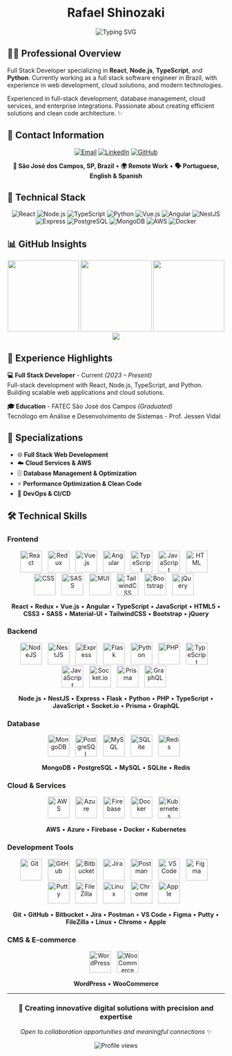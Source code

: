 <h1 align="center">Rafael Shinozaki</h1>

<div align="center">
  <img src="https://readme-typing-svg.herokuapp.com?font=Fira+Code&size=24&duration=3000&pause=1000&color=236AD3&center=true&vCenter=true&width=800&lines=Full+Stack+Developer+%40+Brazil;S%C3%A3o+Jos%C3%A9+dos+Campos%2C+SP+%E2%80%A2+Remote+Work;React+%7C+Node.js+%7C+TypeScript+%7C+Python;Web+Development+%26+Cloud+Solutions" alt="Typing SVG" />
</div>

## 👋🏻 Professional Overview

Full Stack Developer specializing in **React**, **Node.js**, **TypeScript**, and **Python**. Currently working as a full stack software engineer in Brazil, with experience in web development, cloud solutions, and modern technologies.

Experienced in full-stack development, database management, cloud services, and enterprise integrations. Passionate about creating efficient solutions and clean code architecture. ✨

## 📧 Contact Information

<p align="center">
<a href="mailto:rafaelsinosak@gmail.com"><img src="https://img.shields.io/badge/Email-236AD3?style=for-the-badge&logo=gmail&logoColor=white" alt="Email"></a>
<a href="https://www.linkedin.com/in/rafaelsinosak/"><img src="https://img.shields.io/badge/LinkedIn-236AD3?style=for-the-badge&logo=linkedin&logoColor=white" alt="LinkedIn"></a>
<a href="https://github.com/rafaelshinozaki"><img src="https://img.shields.io/badge/GitHub-236AD3?style=for-the-badge&logo=github&logoColor=white" alt="GitHub"></a>
</p>

<div align="center">

**📍 São José dos Campos, SP, Brazil** • **🌍 Remote Work** • **🗣️ Portuguese, English & Spanish**

</div>

## 💼 Technical Stack

<div align="center">
  <img src="https://img.shields.io/badge/React-236AD3?style=for-the-badge&logo=react&logoColor=white" alt="React"/>
  <img src="https://img.shields.io/badge/Node.js-236AD3?style=for-the-badge&logo=node.js&logoColor=white" alt="Node.js"/>
  <img src="https://img.shields.io/badge/TypeScript-236AD3?style=for-the-badge&logo=typescript&logoColor=white" alt="TypeScript"/>
  <img src="https://img.shields.io/badge/Python-236AD3?style=for-the-badge&logo=python&logoColor=white" alt="Python"/>
  <img src="https://img.shields.io/badge/Vue.js-236AD3?style=for-the-badge&logo=vue.js&logoColor=white" alt="Vue.js"/>
  <img src="https://img.shields.io/badge/Angular-236AD3?style=for-the-badge&logo=angular&logoColor=white" alt="Angular"/>
  <img src="https://img.shields.io/badge/NestJS-236AD3?style=for-the-badge&logo=nestjs&logoColor=white" alt="NestJS"/>
  <img src="https://img.shields.io/badge/Express-236AD3?style=for-the-badge&logo=express&logoColor=white" alt="Express"/>
  <img src="https://img.shields.io/badge/PostgreSQL-236AD3?style=for-the-badge&logo=postgresql&logoColor=white" alt="PostgreSQL"/>
  <img src="https://img.shields.io/badge/MongoDB-236AD3?style=for-the-badge&logo=mongodb&logoColor=white" alt="MongoDB"/>
  <img src="https://img.shields.io/badge/AWS-236AD3?style=for-the-badge&logo=amazon-aws&logoColor=white" alt="AWS"/>
  <img src="https://img.shields.io/badge/Docker-236AD3?style=for-the-badge&logo=docker&logoColor=white" alt="Docker"/>
</div>

## 📊 GitHub Insights

<div align="center">
  <img src="https://github-readme-stats.vercel.app/api?username=rafaelshinozaki&show_icons=true&theme=tokyonight&hide_border=true&count_private=true" height="165" />
  <img src="https://github-readme-stats.vercel.app/api/top-langs/?username=rafaelshinozaki&layout=compact&theme=tokyonight&hide_border=true&count_private=true" height="165" />
  <img src="https://github-readme-streak-stats.herokuapp.com/?user=rafaelshinozaki&theme=tokyonight&hide_border=true" height="165" />
</div>

<div align="center">
  <img src="https://github-readme-activity-graph.vercel.app/graph?username=rafaelshinozaki&theme=tokyo-night&hide_border=true&area=true" />
</div>

## 🏢 Experience Highlights

**💻 Full Stack Developer** - Current _(2023 – Present)_  
Full-stack development with React, Node.js, TypeScript, and Python. Building scalable web applications and cloud solutions.

**🎓 Education** - FATEC São José dos Campos _(Graduated)_  
Tecnólogo em Análise e Desenvolvimento de Sistemas - Prof. Jessen Vidal

## 🌟 Specializations

- 🌐 **Full Stack Web Development**
- ☁️ **Cloud Services & AWS**
- 🗄️ **Database Management & Optimization**
- ⚡ **Performance Optimization & Clean Code**
- 🔧 **DevOps & CI/CD**

## 🛠️ Technical Skills

### Frontend

<div align="center">
<img alt="React" width="50px" style="padding-right:10px;" src="https://cdn.jsdelivr.net/gh/devicons/devicon/icons/react/react-original.svg" />
<img alt="Redux" width="50px" style="padding-right:10px;" src="https://cdn.jsdelivr.net/gh/devicons/devicon/icons/redux/redux-original.svg" />
<img alt="Vue.js" width="50px" style="padding-right:10px;" src="https://cdn.jsdelivr.net/gh/devicons/devicon/icons/vuejs/vuejs-original.svg" />
<img alt="Angular" width="50px" style="padding-right:10px;" src="https://cdn.jsdelivr.net/gh/devicons/devicon/icons/angular/angular-original.svg" />
<img alt="TypeScript" width="50px" style="padding-right:10px;" src="https://cdn.jsdelivr.net/gh/devicons/devicon/icons/typescript/typescript-original.svg" />
<img alt="JavaScript" width="50px" style="padding-right:10px;" src="https://cdn.jsdelivr.net/gh/devicons/devicon/icons/javascript/javascript-original.svg" />
<img alt="HTML" width="50px" style="padding-right:10px;" src="https://cdn.jsdelivr.net/gh/devicons/devicon/icons/html5/html5-original.svg" />
<img alt="CSS" width="50px" style="padding-right:10px;" src="https://cdn.jsdelivr.net/gh/devicons/devicon/icons/css3/css3-original.svg" />
<img alt="SASS" width="50px" style="padding-right:10px;" src="https://cdn.jsdelivr.net/gh/devicons/devicon/icons/sass/sass-original.svg" />
<img alt="MUI" width="50px" style="padding-right:10px;" src="https://cdn.jsdelivr.net/gh/devicons/devicon/icons/materialui/materialui-original.svg" />
<img alt="TailwindCSS" width="50px" style="padding-right:10px;" src="https://cdn.jsdelivr.net/gh/devicons/devicon/icons/tailwindcss/tailwindcss-plain.svg" />
<img alt="Bootstrap" width="50px" style="padding-right:10px;" src="https://cdn.jsdelivr.net/gh/devicons/devicon/icons/bootstrap/bootstrap-original.svg" />
<img alt="jQuery" width="50px" style="padding-right:10px;" src="https://cdn.jsdelivr.net/gh/devicons/devicon/icons/jquery/jquery-original.svg" />
</div>

<div align="center">

**React** • **Redux** • **Vue.js** • **Angular** • **TypeScript** • **JavaScript** • **HTML5** • **CSS3** • **SASS** • **Material-UI** • **TailwindCSS** • **Bootstrap** • **jQuery**

</div>

### Backend

<div align="center">
<img alt="NodeJS" width="50px" style="padding-right:10px;" src="https://cdn.jsdelivr.net/gh/devicons/devicon/icons/nodejs/nodejs-original.svg" />
<img alt="NestJS" width="50px" style="padding-right:10px;" src="https://cdn.jsdelivr.net/gh/devicons/devicon/icons/nestjs/nestjs-plain.svg" />
<img alt="Express" width="50px" style="padding-right:10px;" src="https://cdn.jsdelivr.net/gh/devicons/devicon/icons/express/express-original.svg" />
<img alt="Flask" width="50px" style="padding-right:10px;" src="https://cdn.jsdelivr.net/gh/devicons/devicon/icons/flask/flask-original.svg" />
<img alt="Python" width="50px" style="padding-right:10px;" src="https://cdn.jsdelivr.net/gh/devicons/devicon/icons/python/python-original.svg" />
<img alt="PHP" width="50px" style="padding-right:10px;" src="https://cdn.jsdelivr.net/gh/devicons/devicon/icons/php/php-original.svg" />
<img alt="TypeScript" width="50px" style="padding-right:10px;" src="https://cdn.jsdelivr.net/gh/devicons/devicon/icons/typescript/typescript-original.svg" />
<img alt="JavaScript" width="50px" style="padding-right:10px;" src="https://cdn.jsdelivr.net/gh/devicons/devicon/icons/javascript/javascript-original.svg" />
<img alt="Socket.io" width="50px" style="padding-right:10px;" src="https://cdn.jsdelivr.net/gh/devicons/devicon/icons/socketio/socketio-original.svg" />
<img alt="Prisma" width="50px" style="padding-right:10px;" src="https://cdn.jsdelivr.net/gh/devicons/devicon/icons/prisma/prisma-original.svg" />
<img alt="GraphQL" width="50px" style="padding-right:10px;" src="https://cdn.jsdelivr.net/gh/devicons/devicon/icons/graphql/graphql-plain.svg" />
</div>

<div align="center">

**Node.js** • **NestJS** • **Express** • **Flask** • **Python** • **PHP** • **TypeScript** • **JavaScript** • **Socket.io** • **Prisma** • **GraphQL**

</div>

### Database

<div align="center">
<img alt="MongoDB" width="50px" style="padding-right:10px;" src="https://cdn.jsdelivr.net/gh/devicons/devicon/icons/mongodb/mongodb-original.svg" />
<img alt="PostgreSQL" width="50px" style="padding-right:10px;" src="https://cdn.jsdelivr.net/gh/devicons/devicon/icons/postgresql/postgresql-original.svg" />
<img alt="MySQL" width="50px" style="padding-right:10px;" src="https://cdn.jsdelivr.net/gh/devicons/devicon/icons/mysql/mysql-original.svg" />
<img alt="SQLite" width="50px" style="padding-right:10px;" src="https://cdn.jsdelivr.net/gh/devicons/devicon/icons/sqlite/sqlite-original.svg" />
<img alt="Redis" width="50px" style="padding-right:10px;" src="https://cdn.jsdelivr.net/gh/devicons/devicon/icons/redis/redis-original.svg" />
</div>

<div align="center">

**MongoDB** • **PostgreSQL** • **MySQL** • **SQLite** • **Redis**

</div>

### Cloud & Services

<div align="center">
<img alt="AWS" width="50px" style="padding-right:10px;" src="https://cdn.jsdelivr.net/gh/devicons/devicon/icons/amazonwebservices/amazonwebservices-original.svg" />
<img alt="Azure" width="50px" style="padding-right:10px;" src="https://cdn.jsdelivr.net/gh/devicons/devicon/icons/azure/azure-original.svg" />
<img alt="Firebase" width="50px" style="padding-right:10px;" src="https://cdn.jsdelivr.net/gh/devicons/devicon/icons/firebase/firebase-plain.svg" />
<img alt="Docker" width="50px" style="padding-right:10px;" src="https://cdn.jsdelivr.net/gh/devicons/devicon/icons/docker/docker-original.svg" />
<img alt="Kubernetes" width="50px" style="padding-right:10px;" src="https://cdn.jsdelivr.net/gh/devicons/devicon/icons/kubernetes/kubernetes-plain.svg" />
</div>


<div align="center">

**AWS** • **Azure** • **Firebase** • **Docker** • **Kubernetes**

</div>

### Development Tools

<div align="center">
<img alt="Git" width="50px" style="padding-right:10px;" src="https://cdn.jsdelivr.net/gh/devicons/devicon/icons/git/git-plain.svg" />
<img alt="GitHub" width="50px" style="padding-right:10px;" src="https://user-images.githubusercontent.com/67447840/220037637-cff5669e-da0e-45de-98f1-cdf5b67fff26.png" />
<img alt="Bitbucket" width="50px" style="padding-right:10px;" src="https://cdn.jsdelivr.net/gh/devicons/devicon/icons/bitbucket/bitbucket-original.svg" />
<img alt="Jira" width="50px" style="padding-right:10px;" src="https://cdn.jsdelivr.net/gh/devicons/devicon/icons/jira/jira-original.svg" />
<img alt="Postman" width="50px" style="padding-right:10px;" src="https://user-images.githubusercontent.com/67447840/220038329-e5213d83-ec34-4a82-9647-1b70ff8f2bfe.png" />
<img alt="VS Code" width="50px" style="padding-right:10px;" src="https://cdn.jsdelivr.net/gh/devicons/devicon/icons/vscode/vscode-original.svg" />
<img alt="Figma" width="50px" style="padding-right:10px;" src="https://cdn.jsdelivr.net/gh/devicons/devicon/icons/figma/figma-original.svg" />
<img alt="Putty" width="50px" style="padding-right:10px;" src="https://cdn.jsdelivr.net/gh/devicons/devicon/icons/putty/putty-original.svg" />
<img alt="FileZilla" width="50px" style="padding-right:10px;" src="https://cdn.jsdelivr.net/gh/devicons/devicon/icons/filezilla/filezilla-plain.svg" />
<img alt="Linux" width="50px" style="padding-right:10px;" src="https://cdn.jsdelivr.net/gh/devicons/devicon/icons/linux/linux-original.svg" />
<img alt="Chrome" width="50px" style="padding-right:10px;" src="https://cdn.jsdelivr.net/gh/devicons/devicon/icons/chrome/chrome-original.svg" />
<img alt="Apple" width="50px" style="padding-right:10px;" src="https://cdn.jsdelivr.net/gh/devicons/devicon/icons/apple/apple-original.svg" />
</div>

<div align="center">

**Git** • **GitHub** • **Bitbucket** • **Jira** • **Postman** • **VS Code** • **Figma** • **Putty** • **FileZilla** • **Linux** • **Chrome** • **Apple**

</div>

### CMS & E-commerce

<div align="center">
<img alt="WordPress" width="50px" style="padding-right:10px;" src="https://cdn.jsdelivr.net/gh/devicons/devicon/icons/wordpress/wordpress-original.svg" />
<img alt="WooCommerce" width="50px" style="padding-right:10px;" src="https://cdn.jsdelivr.net/gh/devicons/devicon/icons/woocommerce/woocommerce-original.svg" />
</div>

<div align="center">

**WordPress** • **WooCommerce**

</div>

---

<div align="center">

### 💫 Creating innovative digital solutions with precision and expertise

_Open to collaboration opportunities and meaningful connections_ ✨

<img src="https://komarev.com/ghpvc/?username=rafaelshinozaki&color=236AD3&style=flat-square&label=Profile+Views" alt="Profile views" />

</div>

